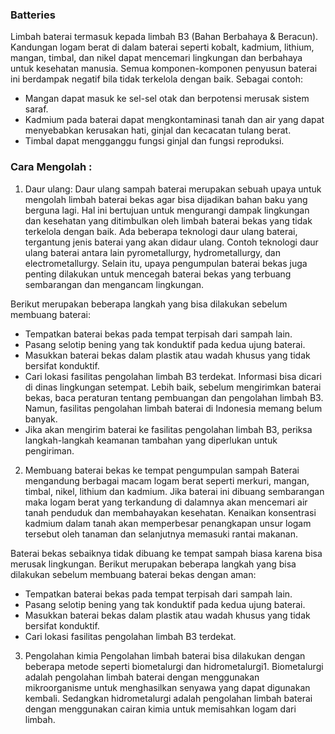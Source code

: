 

### Batteries
Limbah baterai termasuk kepada limbah B3 (Bahan Berbahaya & Beracun). Kandungan logam berat di dalam baterai seperti kobalt, kadmium, lithium, mangan, timbal, dan nikel dapat mencemari lingkungan dan berbahaya untuk kesehatan manusia. Semua komponen-komponen penyusun baterai ini berdampak negatif bila tidak terkelola dengan baik. Sebagai contoh:
- Mangan dapat masuk ke sel-sel otak dan berpotensi merusak sistem saraf.
- Kadmium pada baterai dapat mengkontaminasi tanah dan air yang dapat menyebabkan kerusakan hati, ginjal dan kecacatan tulang berat.
- Timbal dapat mengganggu fungsi ginjal dan fungsi reproduksi.

### Cara Mengolah :
1. Daur ulang: 
Daur ulang sampah baterai merupakan sebuah upaya untuk mengolah limbah baterai bekas agar bisa dijadikan bahan baku yang berguna lagi. Hal ini bertujuan untuk mengurangi dampak lingkungan dan kesehatan yang ditimbulkan oleh limbah baterai bekas yang tidak terkelola dengan baik. Ada beberapa teknologi daur ulang baterai, tergantung jenis baterai yang akan didaur ulang. Contoh teknologi daur ulang baterai antara lain pyrometallurgy, hydrometallurgy, dan electrometallurgy. Selain itu, upaya pengumpulan baterai bekas juga penting dilakukan untuk mencegah baterai bekas yang terbuang sembarangan dan mengancam lingkungan.

Berikut merupakan beberapa langkah yang bisa dilakukan sebelum membuang baterai:
- Tempatkan baterai bekas pada tempat terpisah dari sampah lain. 
- Pasang selotip bening yang tak konduktif pada kedua ujung baterai. 
- Masukkan baterai bekas dalam plastik atau wadah khusus yang tidak bersifat konduktif. 
- Cari lokasi fasilitas pengolahan limbah B3 terdekat. Informasi bisa dicari di dinas lingkungan setempat. Lebih baik, sebelum mengirimkan baterai bekas, baca peraturan tentang pembuangan dan pengolahan limbah B3. Namun, fasilitas pengolahan limbah baterai di Indonesia memang belum banyak. 
- Jika akan mengirim baterai ke fasilitas pengolahan limbah B3, periksa langkah-langkah keamanan tambahan yang diperlukan untuk pengiriman.

2. Membuang baterai bekas ke tempat pengumpulan sampah
Baterai mengandung berbagai macam logam berat seperti merkuri, mangan, timbal, nikel, lithium dan kadmium. Jika baterai ini dibuang sembarangan maka logam berat yang terkandung di dalamnya akan mencemari air tanah penduduk dan membahayakan kesehatan. Kenaikan konsentrasi kadmium dalam tanah akan memperbesar penangkapan unsur logam tersebut oleh tanaman dan selanjutnya memasuki rantai makanan.

Baterai bekas sebaiknya tidak dibuang ke tempat sampah biasa karena bisa merusak lingkungan. Berikut merupakan beberapa langkah yang bisa dilakukan sebelum membuang baterai bekas dengan aman:
- Tempatkan baterai bekas pada tempat terpisah dari sampah lain.
- Pasang selotip bening yang tak konduktif pada kedua ujung baterai.
- Masukkan baterai bekas dalam plastik atau wadah khusus yang tidak bersifat konduktif.
- Cari lokasi fasilitas pengolahan limbah B3 terdekat.

3. Pengolahan kimia
Pengolahan limbah baterai bisa dilakukan dengan beberapa metode seperti biometalurgi dan hidrometalurgi1. Biometalurgi adalah pengolahan limbah baterai dengan menggunakan mikroorganisme untuk menghasilkan senyawa yang dapat digunakan kembali. Sedangkan hidrometalurgi adalah pengolahan limbah baterai dengan menggunakan cairan kimia untuk memisahkan logam dari limbah.
